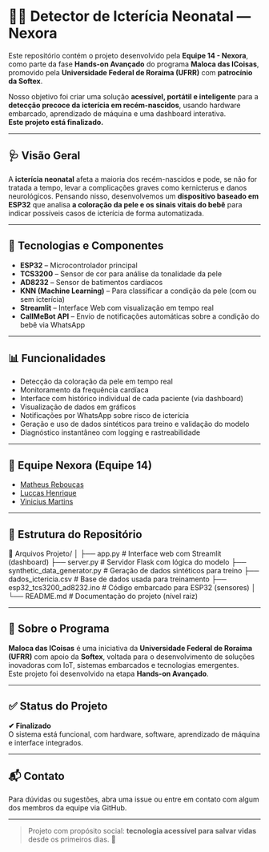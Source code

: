 # 👶💡 Detector de Icterícia Neonatal — Nexora

Este repositório contém o projeto desenvolvido pela **Equipe 14 - Nexora**, como parte da fase **Hands-on Avançado** do programa **Maloca das ICoisas**, promovido pela **Universidade Federal de Roraima (UFRR)** com **patrocínio da Softex**.

Nosso objetivo foi criar uma solução **acessível, portátil e inteligente** para a **detecção precoce da icterícia em recém-nascidos**, usando hardware embarcado, aprendizado de máquina e uma dashboard interativa.  
**Este projeto está finalizado.**

---

## 🩺 Visão Geral

A **icterícia neonatal** afeta a maioria dos recém-nascidos e pode, se não for tratada a tempo, levar a complicações graves como kernicterus e danos neurológicos. Pensando nisso, desenvolvemos um **dispositivo baseado em ESP32** que analisa **a coloração da pele e os sinais vitais do bebê** para indicar possíveis casos de icterícia de forma automatizada.

---

## 🔧 Tecnologias e Componentes

- **ESP32** – Microcontrolador principal
- **TCS3200** – Sensor de cor para análise da tonalidade da pele
- **AD8232** – Sensor de batimentos cardíacos
- **KNN (Machine Learning)** – Para classificar a condição da pele (com ou sem icterícia)
- **Streamlit** – Interface Web com visualização em tempo real
- **CallMeBot API** – Envio de notificações automáticas sobre a condição do bebê via WhatsApp

---

## 📊 Funcionalidades

- Detecção da coloração da pele em tempo real
- Monitoramento da frequência cardíaca
- Interface com histórico individual de cada paciente (via dashboard)
- Visualização de dados em gráficos
- Notificações por WhatsApp sobre risco de icterícia
- Geração e uso de dados sintéticos para treino e validação do modelo
- Diagnóstico instantâneo com logging e rastreabilidade

---

## 👥 Equipe Nexora (Equipe 14)

- [Matheus Rebouças](https://github.com/Math77077)  
- [Luccas Henrique](https://github.com/Luccas-H)  
- [Vinicius Martins](https://github.com/vinimartinsufrr)

---

## 📁 Estrutura do Repositório

📁 Arquivos Projeto/
│
├── app.py                         # Interface web com Streamlit (dashboard)
├── server.py                      # Servidor Flask com lógica do modelo
├── synthetic_data_generator.py    # Geração de dados sintéticos para treino
├── dados_ictericia.csv            # Base de dados usada para treinamento
├── esp32_tcs3200_ad8232.ino       # Código embarcado para ESP32 (sensores)
│
└── README.md                      # Documentação do projeto (nível raiz)

---

## 🏫 Sobre o Programa

**Maloca das ICoisas** é uma iniciativa da **Universidade Federal de Roraima (UFRR)** com apoio da **Softex**, voltada para o desenvolvimento de soluções inovadoras com IoT, sistemas embarcados e tecnologias emergentes.  
Este projeto foi desenvolvido na etapa **Hands-on Avançado**.

---

## ✅ Status do Projeto

**✔ Finalizado**  
O sistema está funcional, com hardware, software, aprendizado de máquina e interface integrados.

---

## 📬 Contato

Para dúvidas ou sugestões, abra uma issue ou entre em contato com algum dos membros da equipe via GitHub.

---

> Projeto com propósito social: **tecnologia acessível para salvar vidas** desde os primeiros dias. 💛
